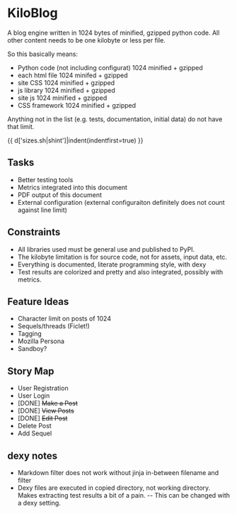 KiloBlog
========
A blog engine written in 1024 bytes of minified, gzipped python code. All other
content needs to be one kilobyte or less per file.

So this basically means:
 - Python code (not including configurat) 1024 minified + gzipped
 - each html file 1024 minifed + gzipped
 - site CSS 1024 minified + gzipped
 - js library 1024 minified + gzipped
 - site js 1024 minified + gzipped
 - CSS framework 1024 minified + gzipped

Anything not in the list (e.g. tests, documentation, initial data) do not have
that limit.

{{ d['sizes.sh|shint']|indent(indentfirst=true) }}

Tasks
-----
 - Better testing tools
 - Metrics integrated into this document
 - PDF output of this document
 - External configuration (external configuraiton definitely does not count against line limit)

Constraints
-----------
 - All libraries used must be general use and published to PyPI.
 - The kilobyte limitation is for source code, not for assets, input data, etc.
 - Everything is documented, literate programming style, with dexy
 - Test results are colorized and pretty and also integrated, possibly with
   metrics.

Feature Ideas
-------------
 - Character limit on posts of 1024
 - Sequels/threads (Ficlet!)
 - Tagging
 - Mozilla Persona
 - Sandboy?

Story Map
---------
 - User Registration
 - User Login
 - [DONE] <s>Make a Post</s>
 - [DONE] <s>View Posts</s>
 - [DONE] <s>Edit Post</s>
 - Delete Post
 - Add Sequel

dexy notes
----------
 - Markdown filter does not work without jinja in-between filename and filter
 - Dexy files are executed in copied directory, not working directory. Makes
   extracting test results a bit of a pain. -- This can be changed with a dexy
   setting.
